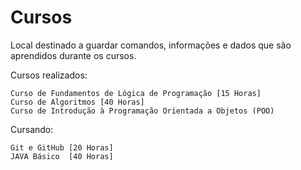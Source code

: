 # Cursos
 Local destinado a guardar comandos, informações e dados que são aprendidos durante os cursos.

Cursos realizados:

    Curso de Fundamentos de Lógica de Programação [15 Horas]
    Curso de Algoritmos [40 Horas]
    Curso de Introdução à Programação Orientada a Objetos (POO)

Cursando:

    Git e GitHub [20 Horas]
    JAVA Básico  [40 Horas]
